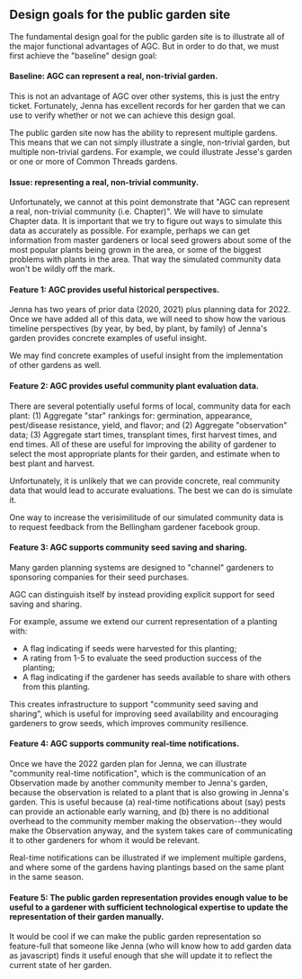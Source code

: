 ## Design goals for the public garden site

The fundamental design goal for the public garden site is to illustrate all of the major functional advantages of AGC. But in order to do that, we must first achieve the "baseline" design goal:

#### Baseline: AGC can represent a real, non-trivial garden.

This is not an advantage of AGC over other systems, this is just the entry ticket.  Fortunately, Jenna has excellent records for her garden that we can use to verify whether or not we can achieve this design goal.

The public garden site now has the ability to represent multiple gardens. This means that we can not simply illustrate a single, non-trivial garden, but multiple non-trivial gardens. For example, we could illustrate Jesse's garden or one or more of Common Threads gardens.

#### Issue: representing a real, non-trivial community.

Unfortunately, we cannot at this point demonstrate that "AGC can represent a real, non-trivial community (i.e. Chapter)". We will have to simulate Chapter data.  It is important that we try to figure out ways to simulate this data as accurately as possible. For example, perhaps we can get information from master gardeners or local seed growers about some of the most popular plants being grown in the area, or some of the biggest problems with plants in the area. That way the simulated community data won't be wildly off the mark.

#### Feature 1: AGC provides useful historical perspectives.

Jenna has two years of prior data (2020, 2021) plus planning data for 2022. Once we have added all of this data, we will need to show how the various timeline perspectives (by year, by bed, by plant, by family) of Jenna's garden provides concrete examples of useful insight.

We may find concrete examples of useful insight from the implementation of other gardens as well. 

#### Feature 2: AGC provides useful community plant evaluation data.

There are several potentially useful forms of local, community data for each plant: (1) Aggregate "star" rankings for: germination, appearance, pest/disease resistance, yield, and flavor; and (2) Aggregate "observation" data; (3) Aggregate start times, transplant times, first harvest times, and end times.  All of these are useful for improving the ability of gardener to select the most appropriate plants for their garden, and estimate when to best plant and harvest.

Unfortunately, it is unlikely that we can provide concrete, real community data that would lead to accurate evaluations. The best we can do is simulate it.   

One way to increase the verisimilitude of our simulated community data is to request feedback from the Bellingham gardener facebook group. 

#### Feature 3: AGC supports community seed saving and sharing.

Many garden planning systems are designed to "channel" gardeners to sponsoring companies for their seed purchases.

AGC can distinguish itself by instead providing explicit support for seed saving and sharing. 

For example, assume we extend our current representation of a planting with:

  * A flag indicating if seeds were harvested for this planting; 
  * A rating from 1-5 to evaluate the seed production success of the planting; 
  * A flag indicating if the gardener has seeds available to share with others from this planting.
  
This creates infrastructure to support "community seed saving and sharing", which is useful for improving seed availability and encouraging gardeners to grow seeds, which improves community resilience.

#### Feature 4: AGC supports community real-time notifications.

Once we have the 2022 garden plan for Jenna, we can illustrate "community real-time notification", which is the communication of an Observation made by another community member to Jenna's garden, because the observation is related to a plant that is also growing in Jenna's garden. This is useful because (a) real-time notifications  about (say) pests can provide an actionable early warning, and (b) there is no additional overhead to the community member making the observation--they would make the Observation anyway, and the system takes care of communicating it to other gardeners for whom it would be relevant.

Real-time notifications can be illustrated if we implement multiple gardens, and where some of the gardens having plantings based on the same plant in the same season.

#### Feature 5: The public garden representation provides enough value to be useful to a gardener with sufficient technological expertise to update the representation of their garden manually.

It would be cool if we can make the public garden representation so feature-full that someone like Jenna (who will know how to add garden data as javascript) finds it useful enough that she will update it to reflect the current state of her garden. 
